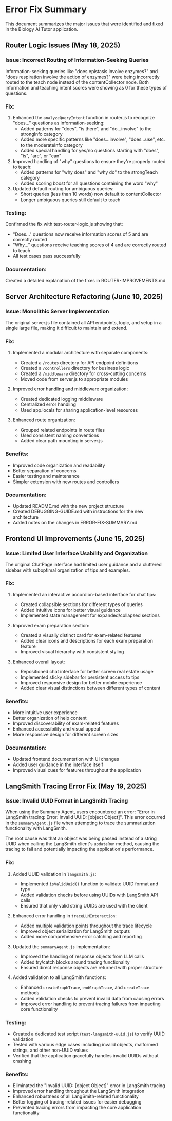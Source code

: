 # Error Fix Summary

This document summarizes the major issues that were identified and fixed in the Biology AI Tutor application.

## Router Logic Issues (May 18, 2025)

### Issue: Incorrect Routing of Information-Seeking Queries

Information-seeking queries like "does epistasis involve enzymes?" and "does respiration involve the action of enzymes?" were being incorrectly routed to the teach node instead of the contentCollector node. Both information and teaching intent scores were showing as 0 for these types of questions.

### Fix:

1. Enhanced the `analyzeQueryIntent` function in router.js to recognize "does..." questions as information-seeking:
   - Added patterns for "does", "is there", and "do...involve" to the strongInfo category
   - Added more specific patterns like "does...involve", "does...use", etc. to the moderateInfo category
   - Added special handling for yes/no questions starting with "does", "is", "are", or "can"
2. Improved handling of "why" questions to ensure they're properly routed to teach:
   - Added patterns for "why does" and "why do" to the strongTeach category
   - Added scoring boost for all questions containing the word "why"
3. Updated default routing for ambiguous queries:
   - Short queries (less than 10 words) now default to contentCollector
   - Longer ambiguous queries still default to teach

### Testing:

Confirmed the fix with test-router-logic.js showing that:

- "Does..." questions now receive information scores of 5 and are correctly routed
- "Why..." questions receive teaching scores of 4 and are correctly routed to teach
- All test cases pass successfully

### Documentation:

Created a detailed explanation of the fixes in ROUTER-IMPROVEMENTS.md

## Server Architecture Refactoring (June 10, 2025)

### Issue: Monolithic Server Implementation

The original server.js file contained all API endpoints, logic, and setup in a single large file, making it difficult to maintain and extend.

### Fix:

1. Implemented a modular architecture with separate components:

   - Created a `/routes` directory for API endpoint definitions
   - Created a `/controllers` directory for business logic
   - Created a `/middleware` directory for cross-cutting concerns
   - Moved code from server.js to appropriate modules

2. Improved error handling and middleware organization:

   - Created dedicated logging middleware
   - Centralized error handling
   - Used app.locals for sharing application-level resources

3. Enhanced route organization:
   - Grouped related endpoints in route files
   - Used consistent naming conventions
   - Added clear path mounting in server.js

### Benefits:

- Improved code organization and readability
- Better separation of concerns
- Easier testing and maintenance
- Simpler extension with new routes and controllers

### Documentation:

- Updated README.md with the new project structure
- Created DEBUGGING-GUIDE.md with instructions for the new architecture
- Added notes on the changes in ERROR-FIX-SUMMARY.md

## Frontend UI Improvements (June 15, 2025)

### Issue: Limited User Interface Usability and Organization

The original ChatPage interface had limited user guidance and a cluttered sidebar with suboptimal organization of tips and examples.

### Fix:

1. Implemented an interactive accordion-based interface for chat tips:

   - Created collapsible sections for different types of queries
   - Added intuitive icons for better visual guidance
   - Implemented state management for expanded/collapsed sections

2. Improved exam preparation section:

   - Created a visually distinct card for exam-related features
   - Added clear icons and descriptions for each exam preparation feature
   - Improved visual hierarchy with consistent styling

3. Enhanced overall layout:
   - Repositioned chat interface for better screen real estate usage
   - Implemented sticky sidebar for persistent access to tips
   - Improved responsive design for better mobile experience
   - Added clear visual distinctions between different types of content

### Benefits:

- More intuitive user experience
- Better organization of help content
- Improved discoverability of exam-related features
- Enhanced accessibility and visual appeal
- More responsive design for different screen sizes

### Documentation:

- Updated frontend documentation with UI changes
- Added user guidance in the interface itself
- Improved visual cues for features throughout the application

## LangSmith Tracing Error Fix (May 19, 2025)

### Issue: Invalid UUID Format in LangSmith Tracing

When using the Summary Agent, users encountered an error: "Error in LangSmith tracing: Error: Invalid UUID: [object Object]". This error occurred in the `summaryAgent.js` file when attempting to trace the summarization functionality with LangSmith.

The root cause was that an object was being passed instead of a string UUID when calling the LangSmith client's `updateRun` method, causing the tracing to fail and potentially impacting the application's performance.

### Fix:

1. Added UUID validation in `langsmith.js`:

   - Implemented `isValidUuid()` function to validate UUID format and type
   - Added validation checks before using UUIDs with LangSmith API calls
   - Ensured that only valid string UUIDs are used with the client

2. Enhanced error handling in `traceLLMInteraction`:

   - Added multiple validation points throughout the trace lifecycle
   - Improved object serialization for LangSmith outputs
   - Added more comprehensive error catching and reporting

3. Updated the `summaryAgent.js` implementation:

   - Improved the handling of response objects from LLM calls
   - Added try/catch blocks around tracing functionality
   - Ensured direct response objects are returned with proper structure

4. Added validation to all LangSmith functions:
   - Enhanced `createGraphTrace`, `endGraphTrace`, and `createTrace` methods
   - Added validation checks to prevent invalid data from causing errors
   - Improved error handling to prevent tracing failures from impacting core functionality

### Testing:

- Created a dedicated test script (`test-langsmith-uuid.js`) to verify UUID validation
- Tested with various edge cases including invalid objects, malformed strings, and other non-UUID values
- Verified that the application gracefully handles invalid UUIDs without crashing

### Benefits:

- Eliminated the "Invalid UUID: [object Object]" error in LangSmith tracing
- Improved error handling throughout the LangSmith integration
- Enhanced robustness of all LangSmith-related functionality
- Better logging of tracing-related issues for easier debugging
- Prevented tracing errors from impacting the core application functionality
